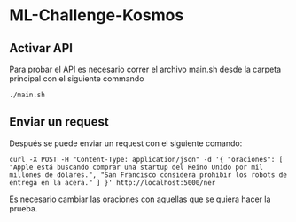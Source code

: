 # ML-Challenge-Kosmos

## Activar API

Para probar el API es necesario  correr el archivo main.sh desde la carpeta principal con el siguiente commando

```console
./main.sh
```

## Enviar un request

Después se puede enviar un request con el siguiente comando:


```console
curl -X POST -H "Content-Type: application/json" -d '{ "oraciones": [ "Apple está buscando comprar una startup del Reino Unido por mil millones de dólares.", "San Francisco considera prohibir los robots de entrega en la acera." ] }' http://localhost:5000/ner
```

Es necesario cambiar las oraciones con aquellas que se quiera hacer la prueba.
